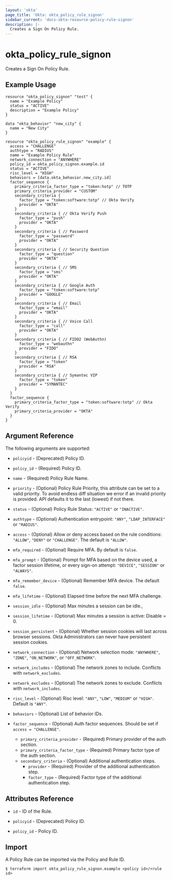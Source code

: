 ```yaml
---
layout: 'okta'
page_title: 'Okta: okta_policy_rule_signon'
sidebar_current: 'docs-okta-resource-policy-rule-signon'
description: |-
  Creates a Sign On Policy Rule.
---
```


# okta_policy_rule_signon

Creates a Sign On Policy Rule.

## Example Usage

```hcl
resource "okta_policy_signon" "test" {
  name = "Example Policy"
  status = "ACTIVE"
  description = "Example Policy"
}

data "okta_behavior" "new_city" {
  name = "New City"
}

resource "okta_policy_rule_signon" "example" {
  access = "CHALLENGE"
  authtype = "RADIUS"
  name = "Example Policy Rule"
  network_connection = "ANYWHERE"
  policy_id = okta_policy_signon.example.id
  status = "ACTIVE"
  risc_level = "HIGH"
  behaviors = [data.okta_behavior.new_city.id]
  factor_sequence {
    primary_criteria_factor_type = "token:hotp" // TOTP
    primary_criteria_provider = "CUSTOM"
    secondary_criteria {
      factor_type = "token:software:totp" // Okta Verify
      provider = "OKTA"
    }
    secondary_criteria { // Okta Verify Push
      factor_type = "push"
      provider = "OKTA"
    }
    secondary_criteria { // Password
      factor_type = "password"
      provider = "OKTA"
    }
    secondary_criteria { // Security Question
      factor_type = "question"
      provider = "OKTA"
    }
    secondary_criteria { // SMS
      factor_type = "sms"
      provider = "OKTA"
    }
    secondary_criteria { // Google Auth
      factor_type = "token:software:totp"
      provider = "GOOGLE"
    }
    secondary_criteria { // Email
      factor_type = "email"
      provider = "OKTA"
    }
    secondary_criteria { // Voice Call
      factor_type = "call"
      provider = "OKTA"
    }
    secondary_criteria { // FIDO2 (WebAuthn)
      factor_type = "webauthn"
      provider = "FIDO"
    }
    secondary_criteria { // RSA
      factor_type = "token"
      provider = "RSA"
    }
    secondary_criteria { // Symantec VIP
      factor_type = "token"
      provider = "SYMANTEC"
    }
  }
  factor_sequence {
    primary_criteria_factor_type = "token:software:totp" // Okta Verify
    primary_criteria_provider = "OKTA"
  }
}
```

## Argument Reference

The following arguments are supported:

- `policyid` - (Deprecated) Policy ID.
  
- `policy_id` - (Required) Policy ID.

- `name` - (Required) Policy Rule Name.

- `priority` - (Optional) Policy Rule Priority, this attribute can be set to a valid priority. To avoid endless diff situation we error if an invalid priority is provided. API defaults it to the last (lowest) if not there.

- `status` - (Optional) Policy Rule Status: `"ACTIVE"` or `"INACTIVE"`.

- `authtype` - (Optional) Authentication entrypoint: `"ANY"`, `"LDAP_INTERFACE"` or `"RADIUS"`.

- `access` - (Optional) Allow or deny access based on the rule conditions: `"ALLOW"`, `"DENY"` or `"CHALLENGE"`. The default is `"ALLOW"`.

- `mfa_required` - (Optional) Require MFA. By default is `false`.

- `mfa_prompt` - (Optional) Prompt for MFA based on the device used, a factor session lifetime, or every sign-on attempt: `"DEVICE"`, `"SESSION"` or `"ALWAYS"`.

- `mfa_remember_device` - (Optional) Remember MFA device. The default `false`.

- `mfa_lifetime` - (Optional) Elapsed time before the next MFA challenge.

- `session_idle` - (Optional) Max minutes a session can be idle.,

- `session_lifetime` - (Optional) Max minutes a session is active: Disable = 0.

- `session_persistent` - (Optional) Whether session cookies will last across browser sessions. Okta Administrators can never have persistent session cookies.

- `network_connection` - (Optional) Network selection mode: `"ANYWHERE"`, `"ZONE"`, `"ON_NETWORK"`, or `"OFF_NETWORK"`.

- `network_includes` - (Optional) The network zones to include. Conflicts with `network_excludes`.

- `network_excludes` - (Optional) The network zones to exclude. Conflicts with `network_includes`.

- `risc_level` - (Optional) Risc level: `"ANY"`, `"LOW"`, `"MEDIUM"` or `"HIGH"`. Default is `"ANY"`.

- `behaviors` - (Optional) List of behavior IDs.

- `factor_sequence` - (Optional) Auth factor sequences. Should be set if `access = "CHALLENGE"`.
  - `primary_criteria_provider` - (Required) Primary provider of the auth section.
  - `primary_criteria_factor_type` - (Required) Primary factor type of the auth section.
  - `secondary_criteria` - (Optional) Additional authentication steps.
    - `provider` - (Required) Provider of the additional authentication step.
    - `factor_type` - (Required) Factor type of the additional authentication step.

## Attributes Reference

- `id` - ID of the Rule.

- `policyid` - (Deprecated) Policy ID.
  
- `policy_id` - Policy ID.

## Import

A Policy Rule can be imported via the Policy and Rule ID.

```
$ terraform import okta_policy_rule_signon.example <policy id>/<rule id>
```
